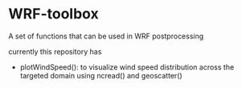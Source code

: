 # WRF-toolbox
A set of functions that can be used in WRF postprocessing

currently this repository has 

- plotWindSpeed(): to visualize wind speed distribution across the targeted domain using ncread() and geoscatter()
